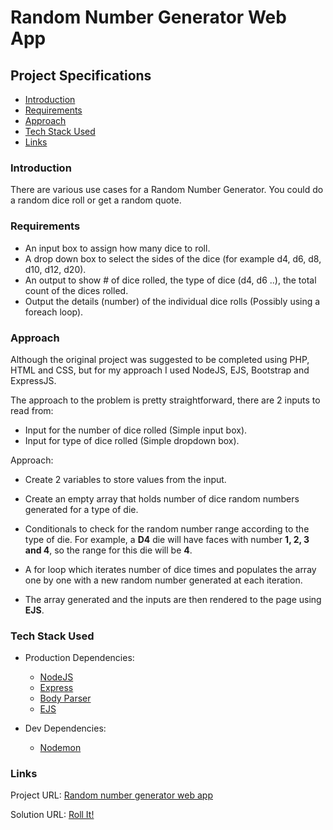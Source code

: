 # Random Number Generator Web App

## Project Specifications

- [Introduction](#introduction)
- [Requirements](#requirements)
- [Approach](#approach)
- [Tech Stack Used](#tech-stack-used)
- [Links](#links)

### Introduction

There are various use cases for a Random Number Generator. You could do a random dice roll or get a random quote.

### Requirements

- An input box to assign how many dice to roll.
- A drop down box to select the sides of the dice (for example d4, d6, d8, d10, d12, d20).
- An output to show # of dice rolled, the type of dice (d4, d6 ..), the total count of the dices rolled.
- Output the details (number) of the individual dice rolls (Possibly using a foreach loop).

### Approach

Although the original project was suggested to be completed using PHP, HTML and CSS, but for my approach I used NodeJS, EJS, Bootstrap and ExpressJS.

The approach to the problem is pretty straightforward, there are 2 inputs to read from:

- Input for the number of dice rolled (Simple input box).
- Input for type of dice rolled (Simple dropdown box).

Approach:

- Create 2 variables to store values from the input.
- Create an empty array that holds number of dice random numbers generated for a type of die.
- Conditionals to check for the random number range according to the type of die. For example, a **D4** die will have faces with number **1, 2, 3 and 4**, so the range for this die will be **4**.

- A for loop which iterates number of dice times and populates the array one by one with a new random number generated at each iteration.

- The array generated and the inputs are then rendered to the page using **EJS**.

### Tech Stack Used

- Production Dependencies:

  - [NodeJS](https://www.nodejs.org/)
  - [Express](https://www.expressjs.com/)
  - [Body Parser](https://www.npmjs.com/package/body-parser)
  - [EJS](https://www.ejs.co/)

- Dev Dependencies:

  - [Nodemon](https://www.npmjs.com/package/nodemon)

### Links

Project URL: [Random number generator web app](https://www.codementor.io/projects/web/random-number-generator-web-app-bz042v8kll)

Solution URL: [Roll It!](https://rollitdp.herokuapp.com/)